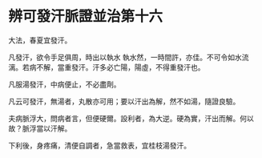 # 辨可發汗脈證並治第十六

大法，春夏宜發汗。

凡發汗，欲令手足俱周，時出以執水 執水然，一時間許，亦佳。不可令如水流漓。若病不解，當重發汗。汗多必亡陽，陽虛，不得重發汗也。

凡服湯發汗，中病便止，不必盡劑。

凡云可發汗，無湯者，丸散亦可用；要以汗出為解，然不如湯，隨證良驗。

夫病脈浮大，問病者言，但便硬爾。設利者，為大逆。硬為實，汗出而解。何以故？脈浮當以汗解。

下利後，身疼痛，清便自調者，急當救表，宜桂枝湯發汗。
